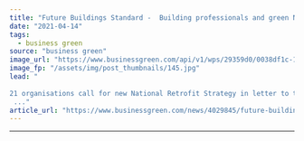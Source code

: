 ```yaml
---
title: "Future Buildings Standard -  Building professionals and green NGOs slam 'significant shortcomings'"
date: "2021-04-14"
tags: 
  - business green
source: "business green"
image_url: "https://www.businessgreen.com/api/v1/wps/29359d0/0038df1c-1ab1-4cd8-bc5d-a0f26ce69e5f/5/ZeroCarbon-home-185x114.jpg"
image_fp: "/assets/img/post_thumbnails/145.jpg"
lead: "
 
21 organisations call for new National Retrofit Strategy in letter to top civil servant at housing ministry, warning current standards lack 'vision and ambition’
 ..."
article_url: "https://www.businessgreen.com/news/4029845/future-buildings-standard-building-professionals-green-ngos-slam-significant-shortcomings"
---
```


---
